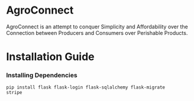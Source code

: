 # AgroConnect
AgroConnect is an attempt to conquer Simplicity and Affordability over the Connection between Producers and Consumers over Perishable Products. 

# Installation Guide 
### Installing Dependencies

<code>pip install flask flask-login flask-sqlalchemy flask-migrate stripe</code>